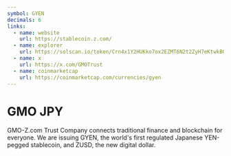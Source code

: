 ```yaml
---
symbol: GYEN
decimals: 6
links:
  - name: website
    url: https://stablecoin.z.com/
  - name: explorer
    url: https://solscan.io/token/Crn4x1Y2HUKko7ox2EZMT6N2t2ZyH7eKtwkBGVnhEq1g
  - name: x
    url: https://x.com/GMOTrust
  - name: coinmarketcap
    url: https://coinmarketcap.com/currencies/gyen
---
```


# GMO JPY

GMO-Z.com Trust Company connects traditional finance and blockchain for everyone. We are issuing GYEN, the world's first regulated Japanese YEN-pegged stablecoin, and ZUSD, the new digital dollar.
